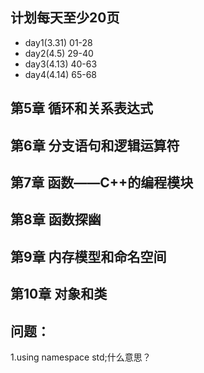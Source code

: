 ## 计划每天至少20页
- day1(3.31) 01-28
- day2(4.5)  29-40
- day3(4.13) 40-63
- day4(4.14) 65-68



## 第5章 循环和关系表达式

## 第6章 分支语句和逻辑运算符

## 第7章 函数——C++的编程模块

## 第8章 函数探幽

## 第9章 内存模型和命名空间

## 第10章 对象和类

## 问题：
1.using namespace std;什么意思？





